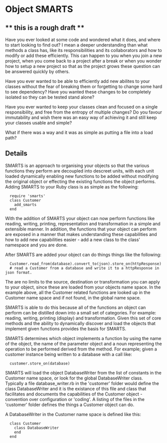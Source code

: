 # Object SMARTS

## ** this is a rough draft **

Have you ever looked at some code and wondered what it does, and where to start looking to find out?
I mean a deeper understanding than what methods a class has, like its responsibilities and its 
collaborators and how to modify or add these efficiently.
This can happen to you when you join a new project, when you come back to a project after a break
or when you wonder how to setup a new project so that as the project grows these question can be 
answered quickly by others.

Have you ever wanted to be able to efficiently add new abilites to your classes without the fear of
breaking them or forgetting to change some hard to see dependency? Have you wanted these changes to
be completely isolated so they can be tested stand alone? 

Have you ever wanted to keep your classes clean and focused on a single responsibility, and free from 
the entropy of multiple changes? Do you favour immutability and wish there was an easy way of 
achieving it and still keep your classes usable and simple?

What if there was a way and it was as simple as putting a file into a load path?

## Details 

SMARTS is an approach to organising your objects so that the various functions they perform are decoupled
into descreet units, with each unit loaded dynamically enabling new functions to be added without modifying
the original object or effecting the existing functions the object performs. Adding SMARTS to your Ruby 
class is as simple as the following:

~~~
  require 'smarts'
  class Customer
    add_smarts
  end
~~~

With the addition of SMARTS your object can now perform functions like reading, writing, printing, 
representation and transformation in a simple and extensible manner. In addition, the functions that
your object can perform are exposed in a manner that makes understanding these capabilities and how to
add new capabilities easier - add a new class to the class' namespace and you are done.

After SMARTS are added your object can do things things like the following:

~~~
  Customer.read_from(database).convert_to(json).store_on(httpResponse)
  # read a Customer from a database and write it to a httpResponse in json format.
~~~

The are no limits to the source, destination or transformation you can apply to your object, since these
are loaded from your objects name space. In the example above, all the Customer related functions are 
looked up in the Customer name space and if not found, in the global name space.

SMARTS is able to do this because all of the functions an object can perform can be distilled down into a
small set of categories. For example: reading, writing, printing (display) and transformation. Given this
set of core methods and the ability to dynamically discover and load the objects that implement given
functions provides the basis for SMARTS.

SMARTS determines which object implements a function by using the name of the object, the name of the parameter 
object and a noun representing the operation to be performed derived from the method. For example; given a 
customer instance being written to a database with a call like: 

~~~
  customer.store_on(database) 
~~~

SMARTS will load the object DatabaseWriter from the list of constants in the Customer name space, or look for 
the global DatabaseWriter class. Typically a file database_writer.rb in the 'customer' folder would define the
class DatabaseWriter and it is the existance of this file and class that facilitates and documents the capabilities
of the Customer object - convention over configuration or 'coding'. A listing of the files in the 'customer'
folder defines the things a Customer object can do.

A DatabaseWriter in the Customer name space is defined like this:

~~~
  class Customer
    class DatabaseWriter
    end
  end
~~~

